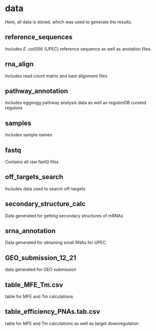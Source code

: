 # data

Here, all data is stored, which was used to generate the results.

## reference_sequences

Includes  *E. coli*356 (UPEC) reference sequence as well as anotation files.



## rna_align

Includes read count matrix and bam alignment files



## pathway_annotation

Includes eggnogg pathway analysis data as well as regulonDB curated regulons 



## samples

Includes sample names



## fastq

Contains all raw fastQ files



## off_targets_search

Includes data used to search off-targets



## secondary_structure_calc

Data generated for getting secondary structures of mRNAs

## srna_annotation

Data generated for obtaining small RNAs for UPEC

## GEO_submission_12_21

data generated for GEO submission



## table_MFE_Tm.csv

table for MFE and Tm calculations



## table_efficiency_PNAs.tab.csv

table for MFE and Tm calculations as well as target downregulation









